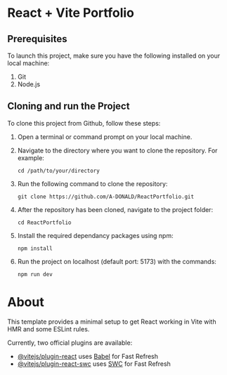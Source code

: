# React + Vite Portfolio

## Prerequisites

To launch this project, make sure you have the following installed on your local machine:

1. Git
2. Node.js

## Cloning and run the Project

To clone this project from Github, follow these steps:

1. Open a terminal or command prompt on your local machine.

2. Navigate to the directory where you want to clone the repository. For example:

   ```
   cd /path/to/your/directory
   ```

3. Run the following command to clone the repository:

   ```
   git clone https://github.com/A-DONALD/ReactPortfolio.git
   ```

4. After the repository has been cloned, navigate to the project folder:

   ```
   cd ReactPortfolio
   ```

5. Install the required dependancy packages using npm:

   ```
   npm install
   ```

6. Run the project on localhost (default port: 5173) with the commands:

   ```
   npm run dev
   ```

# About

This template provides a minimal setup to get React working in Vite with HMR and some ESLint rules.

Currently, two official plugins are available:

- [@vitejs/plugin-react](https://github.com/vitejs/vite-plugin-react/blob/main/packages/plugin-react/README.md) uses [Babel](https://babeljs.io/) for Fast Refresh
- [@vitejs/plugin-react-swc](https://github.com/vitejs/vite-plugin-react-swc) uses [SWC](https://swc.rs/) for Fast Refresh